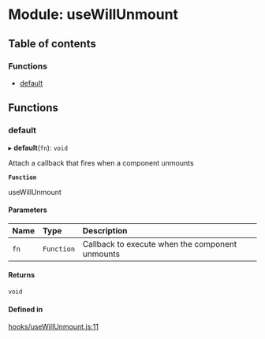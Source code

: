 # Module: useWillUnmount

## Table of contents

### Functions

- [default](useWillUnmount.md#default)

## Functions

### default

▸ **default**(`fn`): `void`

Attach a callback that fires when a component unmounts

**`Function`**

useWillUnmount

#### Parameters

| Name | Type | Description |
| :------ | :------ | :------ |
| `fn` | `Function` | Callback to execute when the component unmounts |

#### Returns

`void`

#### Defined in

[hooks/useWillUnmount.js:11](https://github.com/Twipped/hooks/blob/f27aaa6/hooks/useWillUnmount.js#L11)
